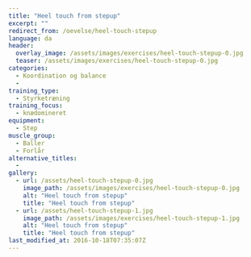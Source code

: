 ```yaml
---
title: "Heel touch from stepup"
excerpt: ""
redirect_from: /oevelse/heel-touch-stepup
language: da
header:
  overlay_image: /assets/images/exercises/heel-touch-stepup-0.jpg
  teaser: /assets/images/exercises/heel-touch-stepup-0.jpg
categories:
  - Koordination og balance
  - 
training_type: 
  - Styrketræning
training_focus: 
  - knædomineret
equipment:
  - Step
muscle_group:
  - Baller
  - Forlår
alternative_titles:
  - 
gallery:
  - url: /assets/heel-touch-stepup-0.jpg
    image_path: /assets/images/exercises/heel-touch-stepup-0.jpg
    alt: "Heel touch from stepup"
    title: "Heel touch from stepup"
  - url: /assets/heel-touch-stepup-1.jpg
    image_path: /assets/images/exercises/heel-touch-stepup-1.jpg
    alt: "Heel touch from stepup"
    title: "Heel touch from stepup"
last_modified_at: 2016-10-18T07:35:07Z
---
```



